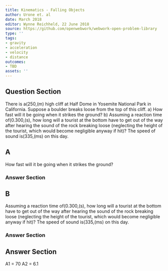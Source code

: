 ```yaml
---
title: Kinematics - Falling Objects
author: Urone et. al
date: March 2018
editor: Wynne Reichheld, 22 June 2018
source: https://github.com/openwebwork/webwork-open-problem-library
type: ''
tags:
- gravity
- acceleration
- velocity
- distance
outcomes:
- TBD
assets: ''
---
```


## Question Section 

There is a(250,(m) high cliff at Half Dome in Yosemite National Park in California. Suppose a boulder breaks loose from the top of this cliff.
a) How fast will it be going when it strikes the ground?
b) Assuming a reaction time of(0.300,(s), how long will a tourist at the bottom have to get out of the way after hearing the sound of the rock breaking loose (neglecting the height of the tourist, which would become negligible anyway if hit)? The speed of sound is(335,(ms) on this day.
## A
How fast will it be going when it strikes the ground?
### Answer Section
## B
Assuming a reaction time of(0.300,(s), how long will a tourist at the bottom have to get out of the way after hearing the sound of the rock breaking loose (neglecting the height of the tourist, which would become negligible anyway if hit)? The speed of sound is(335,(ms) on this day.
### Answer Section


## Answer Section

A1 = 70
A2 = 6.1